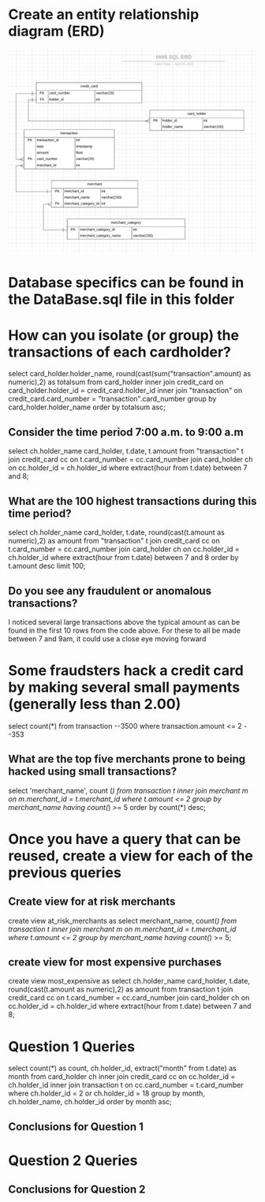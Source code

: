 # Create an entity relationship diagram (ERD)
![ERD](ERD.png)

# Database specifics can be found in the DataBase.sql file in this folder

# How can you isolate (or group) the transactions of each cardholder?
select card_holder.holder_name,
round(cast(sum("transaction".amount) as numeric),2) as totalsum
from card_holder
inner join credit_card 
on card_holder.holder_id = credit_card.holder_id
inner join "transaction" 
on credit_card.card_number = "transaction".card_number
group by card_holder.holder_name
order by totalsum asc;

## Consider the time period 7:00 a.m. to 9:00 a.m
select ch.holder_name card_holder, t.date, t.amount
from "transaction" t
join credit_card cc
on t.card_number = cc.card_number
join card_holder ch
on cc.holder_id = ch.holder_id
where extract(hour from t.date) between 7 and 8;

## What are the 100 highest transactions during this time period?
select ch.holder_name card_holder, t.date, 
round(cast(t.amount as numeric),2) as amount
from "transaction" t
join credit_card cc
on t.card_number = cc.card_number
join card_holder ch
on cc.holder_id = ch.holder_id
where extract(hour from t.date) between 7 and 8
order by t.amount desc
limit 100;

## Do you see any fraudulent or anomalous transactions?
I noticed several large transactions above the typical amount as can be found in the first 10 rows from the code above. For these to all be made between 7 and 9am, it could use a close eye moving forward

# Some fraudsters hack a credit card by making several small payments (generally less than  2.00) 
select count(*) from transaction --3500
where transaction.amount <= 2 --353

## What are the top five merchants prone to being hacked using small transactions?
select 'merchant_name', count (*) from transaction t
inner join merchant m
on m.merchant_id = t.merchant_id
where t.amount <= 2
group by merchant_name
having count(*) >= 5
order by count(*) desc;

# Once you have a query that can be reused, create a view for each of the previous queries

## Create view for at risk merchants
create view at_risk_merchants as
select merchant_name, count(*) from transaction t
inner join merchant m
on m.merchant_id = t.merchant_id
where t.amount <= 2
group by merchant_name
having count(*) >= 5;

## create view for most expensive purchases
create view most_expensive as
select ch.holder_name card_holder, t.date, 
round(cast(t.amount as numeric),2) as amount
from transaction t
join credit_card cc
on t.card_number = cc.card_number
join card_holder ch
on cc.holder_id = ch.holder_id
where extract(hour from t.date) between 7 and 8;

# Question 1 Queries
select count(*) as count, ch.holder_id, extract("month" from t.date) as month from card_holder ch
inner join credit_card cc 
on cc.holder_id = ch.holder_id
inner join transaction t
on cc.card_number = t.card_number
where ch.holder_id = 2 or ch.holder_id = 18
group by month, ch.holder_name, ch.holder_id
order by month asc;

## Conclusions for Question 1


# Question 2 Queries


## Conclusions for Question 2